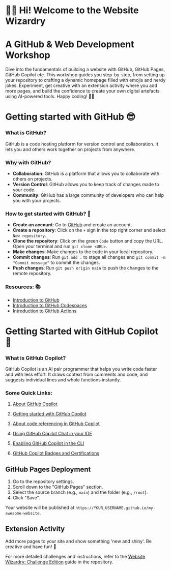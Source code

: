 # 🙋‍♂️ Hi! Welcome to the  Website Wizardry 
# A GitHub & Web Development Workshop 

Dive into the fundamentals of building a website with GitHub, GitHub Pages, GitHub Copilot etc. This workshop guides you step-by-step, from setting up your repository to crafting a dynamic homepage filled with emojis and nerdy jokes. Experiment, get creative with an extension activity where you add more pages, and build the confidence to create your own digital artefacts using AI-powered tools. 
Happy coding! 🚀😎

# Getting started with GitHub 😎

### What is GitHub?
GitHub is a code hosting platform for version control and collaboration. It lets you and others work together on projects from anywhere.

### Why with GitHub?
- **Collaboration**: GitHub is a platform that allows you to collaborate with others on projects.
- **Version Control**: GitHub allows you to keep track of changes made to your code.
- **Community**: GitHub has a large community of developers who can help you with your projects.

### How to get started with GitHub? 🚀
- **Create an account**: Go to [GitHub](https://github.com/) and create an account.
- **Create a repository**: Click on the `+` sign in the top right corner and select `New repository`.
- **Clone the repository**: Click on the green `Code` button and copy the URL. Open your terminal and run `git clone <URL>`.
- **Make changes**: Make changes to the code in your local repository.
- **Commit changes**: Run `git add .` to stage all changes and `git commit -m "Commit message"` to commit the changes.
- **Push changes**: Run `git push origin main` to push the changes to the remote repository.

### Resources: 📚
- [Introduction to GitHub](https://github.com/skills/introduction-to-github)
- [Introduction to GitHub Codespaces](https://github.blog/2023-02-22-a-beginners-guide-to-learning-to-code-with-github-codespaces/)
- [Introduction to GitHub Actions](https://docs.github.com/en/actions)

# Getting Started with GitHub Copilot 🤖

### What is GitHub Copilot? 
GitHub Copilot is an AI pair programmer that helps you write code faster and with less effort. It draws context from comments and code, and suggests individual lines and whole functions instantly.

### Some Quick Links: 

1. [About GitHub Copilot](https://docs.github.com/en/copilot/about-github-copilot)

2. [Getting started with GitHub Copilot](https://docs.github.com/en/copilot/using-github-copilot/getting-started-with-github-copilot)

3. [About code referencing in GitHub Copilot](https://docs.github.com/en/copilot/using-github-copilot/finding-public-code-that-matches-github-copilot-suggestions)

4. [Using GitHub Copilot Chat in your IDE](https://docs.github.com/en/copilot/github-copilot-chat/using-github-copilot-chat-in-your-ide)

5. [Enabling GitHub Copilot in the CLI](https://docs.github.com/en/copilot/github-copilot-in-the-cli/enabling-github-copilot-in-the-cli)

6. [GitHub Copilot Badges and Certifications](https://learn.microsoft.com/en-us/training/browse/?terms=github%20copilot)


## GitHub Pages Deployment

1. Go to the repository settings.
2. Scroll down to the "GitHub Pages" section.
3. Select the source branch (e.g., `main`) and the folder (e.g., `/root`).
4. Click "Save".

Your website will be published at `https://YOUR_USERNAME.github.io/my-awesome-website`.

## Extension Activity

Add more pages to your site and show something 'new and shiny'. Be creative and have fun! 🎉

For more detailed challenges and instructions, refer to the [Website Wizardry: Challenge Edition](Challenges/README.md) guide in the repository.


